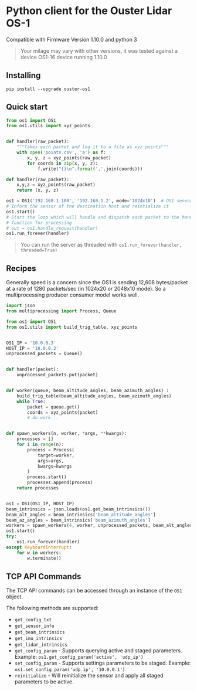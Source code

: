 # Python client for the Ouster Lidar OS-1

Compatible with Firmware Version 1.10.0 and python 3
> Your milage may vary with other versions, it was tested against a device OS1-16
> device running 1.10.0

## Installing
`pip install --upgrade ouster-os1`

## Quick start
```python
from os1 import OS1
from os1.utils import xyz_points


def handler(raw_packet):
    """Takes each packet and log it to a file as xyz points"""
    with open('points.csv', 'a') as f:
        x, y, z = xyz_points(raw_packet)
        for coords in zip(x, y, z):
            f.write("{}\n".format(','.join(coords)))

def handler(raw_packet):
    x,y,z = xyz_points(raw_packet)
    return (x, y, z)

os1 = OS1('192.168.1.100', '192.168.1.2', mode='1024x10')  # OS1 sensor IP, destination IP, and resolution
# Inform the sensor of the destination host and reintialize it
os1.start()
# Start the loop which will handle and dispatch each packet to the handler
# function for processing
# out = os1.handle_request(handler)
os1.run_forever(handler)
```

> You can run the server as threaded with `os1.run_forever(handler, threaded=True)`

## Recipes
Generally speed is a concern since the OS1 is sending 12,608 bytes/packet at a
rate of 1280 packets/sec (in 1024x20 or 2048x10 mode).
So a multiprocessing producer consumer model works well.
```python
import json
from multiprocessing import Process, Queue

from os1 import OS1
from os1.utils import build_trig_table, xyz_points


OS1_IP = '10.0.0.3'
HOST_IP = '10.0.0.2'
unprocessed_packets = Queue()


def handler(packet):
    unprocessed_packets.put(packet)


def worker(queue, beam_altitude_angles, beam_azimuth_angles) :
    build_trig_table(beam_altitude_angles, beam_azimuth_angles)
    while True:
        packet = queue.get()
        coords = xyz_points(packet)
        # do work...


def spawn_workers(n, worker, *args, **kwargs):
    processes = []
    for i in range(n):
        process = Process(
            target=worker,
            args=args,
            kwargs=kwargs
        )
        process.start()
        processes.append(process)
    return processes


os1 = OS1(OS1_IP, HOST_IP)
beam_intrinsics = json.loads(os1.get_beam_intrinsics())
beam_alt_angles = beam_intrinsics['beam_altitude_angles']
beam_az_angles = beam_intrinsics['beam_azimuth_angles']
workers = spawn_workers(4, worker, unprocessed_packets, beam_alt_angles, beam_az_angles)
os1.start()
try:
    os1.run_forever(handler)
except KeyboardInterrupt:
    for w in workers:
        w.terminate()
```

## TCP API Commands

The TCP API commands can be accessed through an instance of the `OS1` object.

The following methods are supported:

* `get_config_txt`
* `get_sensor_info`
* `get_beam_intrinsics`
* `get_imu_intrinsics`
* `get_lidar_intrinsics`
* `get_config_param` - Supports querying active and staged parameters. Example: `os1.get_config_param('active', 'udp_ip')`
* `set_config_param` - Supports settings parameters to be staged. Example: `os1.set_config_param('udp_ip', '10.0.0.1')`
* `reinitialize` - Will reinitialize the sensor and apply all staged parameters to be active.
